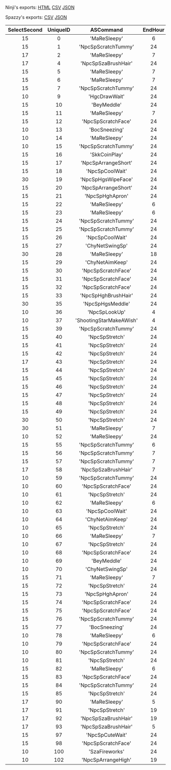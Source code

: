 Ninji's exports: [HTML](https://wuffs.org/acnh/bcsv_140/html/NpcSpServiceMotionRandom.html) [CSV](https://wuffs.org/acnh/bcsv_140/csv/NpcSpServiceMotionRandom.csv) [JSON](https://wuffs.org/acnh/bcsv_140/json/NpcSpServiceMotionRandom.json)

Spazzy's exports: [CSV](https://github.com/McSpazzy/acnh-csv/blob/master/NpcSpServiceMotionRandom.csv) [JSON](https://github.com/McSpazzy/acnh-json/blob/master/NpcSpServiceMotionRandom.json)

| SelectSecond | UniqueID | ASCommand | EndHour | Label | SelectRate | StartHour | Type |
|:--:|:--:|:--:|:--:|:--:|:--:|:--:|:--:|
| 15 | 0 | 'MaReSleepy' | 6 | 'rco' | 20 | 21 | 0 | 
| 15 | 1 | 'NpcSpScratchTummy' | 24 | 'rco' | 50 | 0 | 0 | 
| 17 | 2 | 'MaReSleepy' | 7 | 'sza' | 20 | 20 | 8 | 
| 17 | 4 | 'NpcSpSzaBrushHair' | 24 | 'sza' | 30 | 0 | 8 | 
| 15 | 5 | 'MaReSleepy' | 7 | 'dod' | 20 | 22 | 4 | 
| 15 | 6 | 'MaReSleepy' | 7 | 'doc' | 20 | 22 | 5 | 
| 15 | 7 | 'NpcSpScratchTummy' | 24 | 'doc' | 50 | 0 | 5 | 
| 10 | 9 | 'HgcDrawWait' | 24 | 'hgc' | 80 | 0 | 1 | 
| 15 | 10 | 'BeyMeddle' | 24 | 'bey' | 50 | 0 | 7 | 
| 15 | 11 | 'MaReSleepy' | 7 | 'bey' | 20 | 19 | 7 | 
| 15 | 12 | 'NpcSpScratchFace' | 24 | 'bey' | 50 | 0 | 7 | 
| 10 | 13 | 'BocSneezing' | 24 | 'boc' | 80 | 0 | 0 | 
| 10 | 14 | 'MaReSleepy' | 24 | 'cml' | 80 | 0 | 0 | 
| 10 | 15 | 'NpcSpScratchTummy' | 24 | 'cml' | 80 | 0 | 0 | 
| 15 | 16 | 'SkkCoinPlay' | 24 | 'skk' | 50 | 0 | 1 | 
| 15 | 17 | 'NpcSpArrangeShort' | 24 | 'skk' | 50 | 0 | 1 | 
| 15 | 18 | 'NpcSpCoolWait' | 24 | 'skk' | 50 | 0 | 1 | 
| 30 | 19 | 'NpcSpHgsWipeFace' | 24 | 'hgs' | 70 | 0 | 3 | 
| 15 | 20 | 'NpcSpArrangeShort' | 24 | 'hgh' | 50 | 0 | 1 | 
| 15 | 21 | 'NpcSpHghApron' | 24 | 'hgh' | 50 | 0 | 0 | 
| 15 | 22 | 'MaReSleepy' | 6 | 'rcm' | 20 | 20 | 0 | 
| 15 | 23 | 'MaReSleepy' | 6 | 'rct' | 20 | 20 | 8 | 
| 15 | 24 | 'NpcSpScratchTummy' | 24 | 'rcm' | 50 | 0 | 0 | 
| 15 | 25 | 'NpcSpScratchTummy' | 24 | 'rct' | 50 | 0 | 8 | 
| 15 | 26 | 'NpcSpCoolWait' | 24 | 'chy' | 50 | 0 | 7 | 
| 15 | 27 | 'ChyNetSwingSp' | 24 | 'chy' | 50 | 0 | 7 | 
| 30 | 28 | 'MaReSleepy' | 18 | 'owl' | 20 | 5 | 2 | 
| 15 | 29 | 'ChyNetAimKeep' | 24 | 'chy' | 50 | 0 | 7 | 
| 15 | 30 | 'NpcSpScratchFace' | 24 | 'skk' | 50 | 0 | 1 | 
| 15 | 31 | 'NpcSpScratchFace' | 24 | 'rct' | 50 | 0 | 8 | 
| 15 | 32 | 'NpcSpScratchFace' | 24 | 'rcm' | 50 | 0 | 0 | 
| 15 | 33 | 'NpcSpHghBrushHair' | 24 | 'hgh' | 50 | 0 | 0 | 
| 30 | 35 | 'NpcSpHgsMeddle' | 24 | 'hgs' | 70 | 0 | 3 | 
| 10 | 36 | 'NpcSpLookUp' | 4 | 'ows' | 80 | 19 | 1 | 
| 10 | 37 | 'ShootingStarMakeAWish' | 4 | 'ows' | 80 | 19 | 1 | 
| 15 | 39 | 'NpcSpScratchTummy' | 24 | 'dod' | 50 | 0 | 4 | 
| 15 | 40 | 'NpcSpStretch' | 24 | 'rct' | 10 | 0 | 8 | 
| 15 | 41 | 'NpcSpStretch' | 24 | 'rcm' | 10 | 0 | 0 | 
| 15 | 42 | 'NpcSpStretch' | 24 | 'rco' | 10 | 0 | 0 | 
| 17 | 43 | 'NpcSpStretch' | 24 | 'sza' | 10 | 0 | 8 | 
| 15 | 44 | 'NpcSpStretch' | 24 | 'chy' | 10 | 0 | 7 | 
| 15 | 45 | 'NpcSpStretch' | 24 | 'skk' | 10 | 0 | 1 | 
| 15 | 46 | 'NpcSpStretch' | 24 | 'dod' | 10 | 0 | 4 | 
| 15 | 47 | 'NpcSpStretch' | 24 | 'doc' | 10 | 0 | 5 | 
| 15 | 48 | 'NpcSpStretch' | 24 | 'hgh' | 10 | 0 | 1 | 
| 15 | 49 | 'NpcSpStretch' | 24 | 'bey' | 10 | 0 | 7 | 
| 30 | 50 | 'NpcSpStretch' | 24 | 'spn' | 20 | 0 | 0 | 
| 30 | 51 | 'MaReSleepy' | 7 | 'spn' | 20 | 21 | 0 | 
| 10 | 52 | 'MaReSleepy' | 24 | 'boc' | 80 | 0 | 0 | 
| 15 | 55 | 'NpcSpScratchTummy' | 6 | 'rco' | 50 | 21 | 0 | 
| 15 | 56 | 'NpcSpScratchTummy' | 7 | 'doc' | 50 | 22 | 5 | 
| 15 | 57 | 'NpcSpScratchTummy' | 7 | 'dod' | 50 | 22 | 4 | 
| 17 | 58 | 'NpcSpSzaBrushHair' | 7 | 'sza' | 30 | 20 | 8 | 
| 10 | 59 | 'NpcSpScratchTummy' | 24 | 'rct' | 80 | 0 | 7 | 
| 10 | 60 | 'NpcSpScratchFace' | 24 | 'rct' | 80 | 0 | 7 | 
| 10 | 61 | 'NpcSpStretch' | 24 | 'rct' | 10 | 0 | 7 | 
| 10 | 62 | 'MaReSleepy' | 6 | 'rct' | 80 | 20 | 7 | 
| 10 | 63 | 'NpcSpCoolWait' | 24 | 'chy' | 80 | 0 | 1 | 
| 10 | 64 | 'ChyNetAimKeep' | 24 | 'chy' | 80 | 0 | 1 | 
| 10 | 65 | 'NpcSpStretch' | 24 | 'chy' | 10 | 0 | 1 | 
| 10 | 66 | 'MaReSleepy' | 7 | 'bey' | 80 | 19 | 1 | 
| 10 | 67 | 'NpcSpStretch' | 24 | 'bey' | 10 | 0 | 1 | 
| 10 | 68 | 'NpcSpScratchFace' | 24 | 'bey' | 80 | 0 | 1 | 
| 10 | 69 | 'BeyMeddle' | 24 | 'bey' | 80 | 0 | 1 | 
| 10 | 70 | 'ChyNetSwingSp' | 24 | 'chy' | 80 | 0 | 1 | 
| 15 | 71 | 'MaReSleepy' | 7 | 'slo' | 50 | 21 | 1 | 
| 15 | 72 | 'NpcSpStretch' | 24 | 'slo' | 10 | 0 | 1 | 
| 15 | 73 | 'NpcSpHghApron' | 24 | 'slo' | 50 | 0 | 1 | 
| 15 | 74 | 'NpcSpScratchFace' | 24 | 'slo' | 50 | 0 | 1 | 
| 15 | 75 | 'NpcSpScratchFace' | 24 | 'fox' | 50 | 0 | 8 | 
| 15 | 76 | 'NpcSpScratchTummy' | 24 | 'fox' | 50 | 0 | 8 | 
| 15 | 77 | 'BocSneezing' | 24 | 'fox' | 50 | 0 | 8 | 
| 10 | 78 | 'MaReSleepy' | 6 | 'fox' | 80 | 24 | 1 | 
| 10 | 79 | 'NpcSpScratchFace' | 24 | 'fox' | 80 | 0 | 1 | 
| 10 | 80 | 'NpcSpScratchTummy' | 24 | 'fox' | 80 | 0 | 1 | 
| 10 | 81 | 'NpcSpStretch' | 24 | 'fox' | 10 | 0 | 1 | 
| 15 | 82 | 'MaReSleepy' | 6 | 'fox' | 10 | 24 | 8 | 
| 15 | 83 | 'NpcSpScratchFace' | 24 | 'fox' | 50 | 0 | 9 | 
| 15 | 84 | 'NpcSpScratchTummy' | 24 | 'fox' | 50 | 0 | 9 | 
| 15 | 85 | 'NpcSpStretch' | 24 | 'fox' | 10 | 19 | 9 | 
| 17 | 90 | 'MaReSleepy' | 5 | 'sza' | 20 | 0 | 9 | 
| 17 | 91 | 'NpcSpStretch' | 19 | 'sza' | 10 | 0 | 9 | 
| 17 | 92 | 'NpcSpSzaBrushHair' | 19 | 'sza' | 30 | 0 | 9 | 
| 17 | 93 | 'NpcSpSzaBrushHair' | 5 | 'sza' | 30 | 0 | 9 | 
| 15 | 97 | 'NpcSpCuteWait' | 24 | 'tap' | 50 | 0 | 0 | 
| 15 | 98 | 'NpcSpScratchFace' | 24 | 'tap' | 50 | 0 | 0 | 
| 10 | 100 | 'SzaFireworks' | 24 | 'sza' | 80 | 19 | 9 | 
| 10 | 102 | 'NpcSpArrangeHigh' | 19 | 'fox' | 90 | 0 | 9 | 
